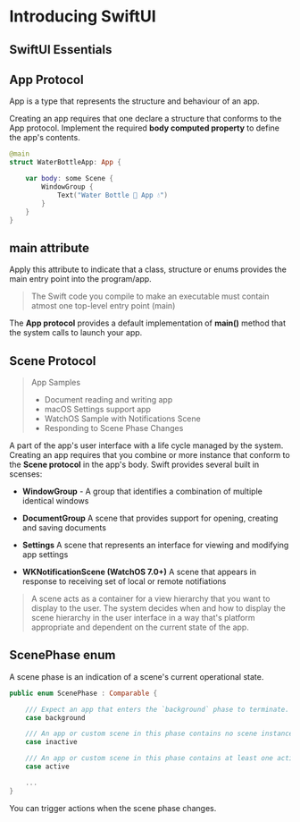 # Introducing SwiftUI
## SwiftUI Essentials

## App Protocol

App is a type that represents the structure and behaviour of an app.

Creating an app requires that one declare a structure that conforms to the App protocol. Implement the required **body computed property** to define the app's contents.

```swift
@main
struct WaterBottleApp: App {

    var body: some Scene {
        WindowGroup {
            Text("Water Bottle 🚰 App 💧")
        }
    }
}
```

## main attribute
Apply this attribute to indicate that a class, structure or enums provides the main entry point into the program/app.

> The Swift code you compile to make an executable must contain atmost one top-level entry point (main)

The **App protocol** provides a default implementation of **main()** method that the system calls to launch your app. 

## Scene Protocol

> App Samples
>  - Document reading and writing app
>  - macOS Settings support app
>  - WatchOS Sample with Notifications Scene
>  - Responding to Scene Phase Changes 

A part of the app's user interface with a life cycle managed by the system.
Creating an app requires that you combine or more instance that conform to the **Scene protocol** in the app's body. Swift provides several built in scenses:

* **WindowGroup** - A group that identifies a combination of multiple identical windows

* **DocumentGroup** A scene that provides support for opening, creating and saving documents

* **Settings** A scene that represents an interface for viewing and modifying app settings

* **WKNotificationScene (WatchOS 7.0+)** A scene that appears in response to receiving set of local or remote notifiations

> A scene acts as a container for a view hierarchy that you want to display to the user. The system decides when and how to display the scene hierarchy in the user interface in a way that's platform appropriate and dependent on the current state of the app.

## ScenePhase enum

A scene phase is an indication of a scene's current operational state. 

```swift
public enum ScenePhase : Comparable {

    /// Expect an app that enters the `background` phase to terminate.
    case background

    /// An app or custom scene in this phase contains no scene instances in the ``ScenePhase/active`` phase.
    case inactive

    /// An app or custom scene in this phase contains at least one active scene instance.
    case active

    ...
}
```

You can trigger actions when the scene phase changes.





